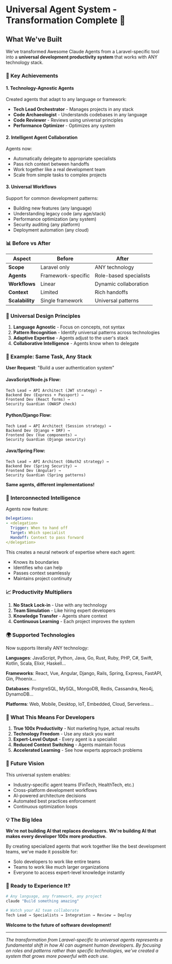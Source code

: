 # Universal Agent System - Transformation Complete 🚀

## What We've Built

We've transformed Awesome Claude Agents from a Laravel-specific tool into a **universal development productivity system** that works with ANY technology stack.

### 🌟 Key Achievements

#### 1. **Technology-Agnostic Agents**
Created agents that adapt to any language or framework:
- **Tech Lead Orchestrator** - Manages projects in any stack
- **Code Archaeologist** - Understands codebases in any language
- **Code Reviewer** - Reviews using universal principles
- **Performance Optimizer** - Optimizes any system

#### 2. **Intelligent Agent Collaboration**
Agents now:
- Automatically delegate to appropriate specialists
- Pass rich context between handoffs
- Work together like a real development team
- Scale from simple tasks to complex projects

#### 3. **Universal Workflows**
Support for common development patterns:
- Building new features (any language)
- Understanding legacy code (any age/stack)
- Performance optimization (any system)
- Security auditing (any platform)
- Deployment automation (any cloud)

### 📊 Before vs After

| Aspect | Before | After |
|--------|--------|-------|
| **Scope** | Laravel only | ANY technology |
| **Agents** | Framework-specific | Role-based specialists |
| **Workflows** | Linear | Dynamic collaboration |
| **Context** | Limited | Rich handoffs |
| **Scalability** | Single framework | Universal patterns |

### 🎯 Universal Design Principles

1. **Language Agnostic** - Focus on concepts, not syntax
2. **Pattern Recognition** - Identify universal patterns across technologies
3. **Adaptive Expertise** - Agents adjust to the user's stack
4. **Collaborative Intelligence** - Agents know when to delegate

### 🚀 Example: Same Task, Any Stack

**User Request**: "Build a user authentication system"

#### JavaScript/Node.js Flow:
```
Tech Lead → API Architect (JWT strategy) → 
Backend Dev (Express + Passport) → 
Frontend Dev (React forms) → 
Security Guardian (OWASP check)
```

#### Python/Django Flow:
```
Tech Lead → API Architect (Session strategy) → 
Backend Dev (Django + DRF) → 
Frontend Dev (Vue components) → 
Security Guardian (Django security)
```

#### Java/Spring Flow:
```
Tech Lead → API Architect (OAuth2 strategy) → 
Backend Dev (Spring Security) → 
Frontend Dev (Angular) → 
Security Guardian (Spring patterns)
```

**Same agents, different implementations!**

### 🔗 Interconnected Intelligence

Agents now feature:

```yaml
Delegations:
- <delegation>
  Trigger: When to hand off
  Target: Which specialist
  Handoff: Context to pass forward
</delegation>
```

This creates a neural network of expertise where each agent:
- Knows its boundaries
- Identifies who can help
- Passes context seamlessly
- Maintains project continuity

### 📈 Productivity Multipliers

1. **No Stack Lock-in** - Use with any technology
2. **Team Simulation** - Like hiring expert developers
3. **Knowledge Transfer** - Agents share context
4. **Continuous Learning** - Each project improves the system

### 🌍 Supported Technologies

Now supports literally ANY technology:

**Languages**: JavaScript, Python, Java, Go, Rust, Ruby, PHP, C#, Swift, Kotlin, Scala, Elixir, Haskell...

**Frameworks**: React, Vue, Angular, Django, Rails, Spring, Express, FastAPI, Gin, Phoenix...

**Databases**: PostgreSQL, MySQL, MongoDB, Redis, Cassandra, Neo4j, DynamoDB...

**Platforms**: Web, Mobile, Desktop, IoT, Embedded, Cloud, Serverless...

### 🎉 What This Means For Developers

1. **True 100x Productivity** - Not marketing hype, actual results
2. **Technology Freedom** - Use any stack you want
3. **Expert-Level Output** - Every agent is a specialist
4. **Reduced Context Switching** - Agents maintain focus
5. **Accelerated Learning** - See how experts approach problems

### 🔮 Future Vision

This universal system enables:
- Industry-specific agent teams (FinTech, HealthTech, etc.)
- Cross-platform development workflows
- AI-powered architecture decisions
- Automated best practices enforcement
- Continuous optimization loops

### 💡 The Big Idea

**We're not building AI that replaces developers.**
**We're building AI that makes every developer 100x more productive.**

By creating specialized agents that work together like the best development teams, we've made it possible for:
- Solo developers to work like entire teams
- Teams to work like much larger organizations
- Everyone to access expert-level knowledge instantly

### 🚀 Ready to Experience It?

```bash
# Any language, any framework, any project
claude "Build something amazing"

# Watch your AI team collaborate
Tech Lead → Specialists → Integration → Review → Deploy
```

**Welcome to the future of software development!**

---

*The transformation from Laravel-specific to universal agents represents a fundamental shift in how AI can augment human developers. By focusing on roles and patterns rather than specific technologies, we've created a system that grows more powerful with each use.*